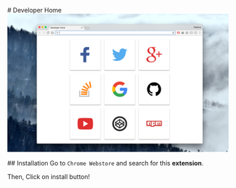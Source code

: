 # Developer Home 
![screenshot](dev_home_screen.png)

## Installation
Go to `Chrome Webstore` and search for this **extension**. 

Then, Click on install button!